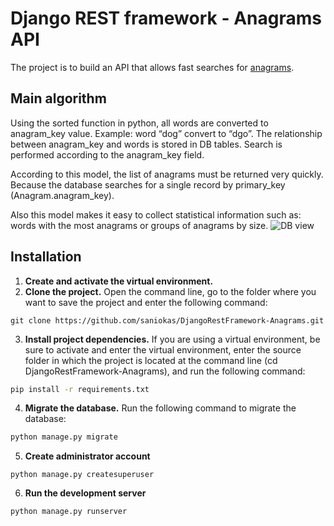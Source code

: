 # Django REST framework - Anagrams API
The project is to build an API that allows fast searches for [anagrams](https://en.wikipedia.org/wiki/Anagram). 

## Main algorithm
Using the sorted function in python, all words are converted to anagram_key value. Example: word “dog” convert to “dgo”. The relationship between anagram_key and words is stored in DB tables. Search is performed according to the anagram_key field.

According to this model, the list of anagrams must be returned very quickly. Because the database searches for a single record by primary_key (Anagram.anagram_key).

Also this model makes it easy to collect statistical information such as: words with the most anagrams or groups of anagrams by size.
![DB view](https://saniokas.pythonanywhere.com/static/blog/images/db_view.jpg)

## Installation
1. **Create and activate the virtual environment.** 
2. **Clone the project.** Open the command line, go to the folder where you want to save the project and enter the following command:
```
git clone https://github.com/saniokas/DjangoRestFramework-Anagrams.git
```
3. **Install project dependencies.** If you are using a virtual environment, be sure to activate and enter the virtual environment, enter the source folder in which the project is located at the command line (cd DjangoRestFramework-Anagrams), and run the following command:
```bash
pip install -r requirements.txt
```
4. **Migrate the database.** Run the following command to migrate the database:
```bash
python manage.py migrate
```
5. **Create administrator account**
```
python manage.py createsuperuser
```
6. **Run the development server**
```
python manage.py runserver
```
